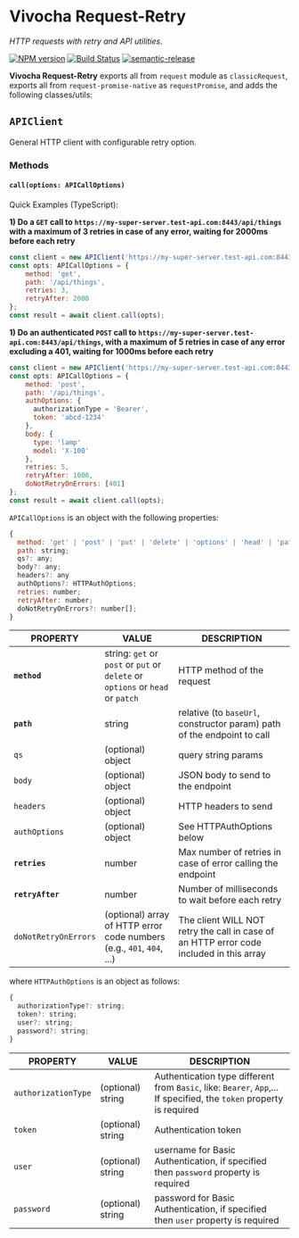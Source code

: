 # Vivocha Request-Retry

_HTTP requests with retry and API utilities._

[![NPM version](https://img.shields.io/npm/v/@vivocha/request-retry.svg?style=flat)](https://www.npmjs.com/package/@vivocha/request-retry)  [![Build Status](https://travis-ci.com/vivocha/request-retry.svg?branch=master)](https://travis-ci.org/vivocha/request-retry)  [![semantic-release](https://img.shields.io/badge/%20%20%F0%9F%93%A6%F0%9F%9A%80-semantic--release-e10079.svg)](https://github.com/semantic-release/semantic-release)

**Vivocha Request-Retry** exports all from `request` module as `classicRequest`, exports all from `request-promise-native` as `requestPromise`, and adds the following classes/utils:

## `APIClient`

General HTTP client with configurable retry option.

### Methods

#### `call(options: APICallOptions)`

Quick Examples (TypeScript):

**1) Do a `GET` call to `https://my-super-server.test-api.com:8443/api/things` with a maximum of 3 retries in case of any error, waiting for 2000ms before each retry**

```javascript
const client = new APIClient('https://my-super-server.test-api.com:8443');
const opts: APICallOptions = {
    method: 'get',
    path: '/api/things',
    retries: 3,
    retryAfter: 2000
};
const result = await client.call(opts);
```

**1) Do an authenticated `POST` call to `https://my-super-server.test-api.com:8443/api/things`, with a maximum of 5 retries in case of any error excluding a 401, waiting for 1000ms before each retry**

```javascript
const client = new APIClient('https://my-super-server.test-api.com:8443');
const opts: APICallOptions = {
    method: 'post',
    path: '/api/things',
    authOptions: {
      authorizationType = 'Bearer',
      token: 'abcd-1234'
    },
    body: {
      type: 'lamp'
      model: 'X-100'
    },
    retries: 5,
    retryAfter: 1000,
    doNotRetryOnErrors: [401]
};
const result = await client.call(opts);
```

`APICallOptions` is an object with the following properties:

```javascript
{
  method: 'get' | 'post' | 'put' | 'delete' | 'options' | 'head' | 'patch';
  path: string;
  qs?: any;
  body?: any;
  headers?: any
  authOptions?: HTTPAuthOptions;
  retries: number;
  retryAfter: number;
  doNotRetryOnErrors?: number[];
}
```

| PROPERTY             | VALUE                                                                          | DESCRIPTION                                                                             |
| -------------------- | ------------------------------------------------------------------------------ | --------------------------------------------------------------------------------------- |
| **`method`**         | string: `get` or `post` or `put` or `delete` or `options` or `head` or `patch` | HTTP method of the request                                                              |
| **`path`**           | string                                                                         | relative (to `baseUrl`, constructor param) path of the endpoint to call                 |
| `qs`                 | (optional) object                                                              | query string params                                                                     |
| `body`               | (optional) object                                                              | JSON body to send to the endpoint                                                       |
| `headers`            | (optional) object                                                              | HTTP headers to send                                                                    |
| `authOptions`        | (optional) object                                                              | See HTTPAuthOptions below                                                               |
| **`retries`**        | number                                                                         | Max number of retries in case of error calling the endpoint                             |
| **`retryAfter`**     | number                                                                         | Number of milliseconds to wait before each retry                                        |
| `doNotRetryOnErrors` | (optional) array of HTTP error code numbers (e.g., `401`, `404`, ...)          | The client WILL NOT retry the call in case of an HTTP error code included in this array |

where `HTTPAuthOptions` is an object as follows:

```javascript
{
  authorizationType?: string;
  token?: string;
  user?: string;
  password?: string;
}
```

| PROPERTY            | VALUE             | DESCRIPTION                                                                                                          |
| ------------------- | ----------------- | -------------------------------------------------------------------------------------------------------------------- |
| `authorizationType` | (optional) string | Authentication type different from `Basic`, like: `Bearer`, `App`,... If specified, the `token` property is required |
| `token`             | (optional) string | Authentication token                                                                                                 |
| `user`              | (optional) string | username for Basic Authentication, if specified then `password` property is required                                 |
| `password`          | (optional) string | password for Basic Authentication, if specified then `user` property is required                                     |
